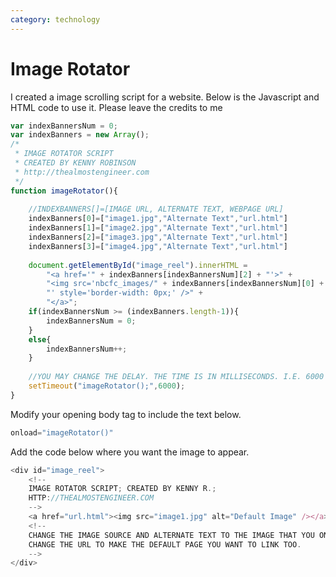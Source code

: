 ```yaml
---
category: technology
---
```

# Image Rotator

I created a image scrolling script for a website. Below is the Javascript and HTML code to use it. Please leave the credits to me 

```javascript
var indexBannersNum = 0;
var indexBanners = new Array();
/*
 * IMAGE ROTATOR SCRIPT
 * CREATED BY KENNY ROBINSON
 * http://thealmostengineer.com
 */
function imageRotator(){
    
    //INDEXBANNERS[]=[IMAGE URL, ALTERNATE TEXT, WEBPAGE URL]
    indexBanners[0]=["image1.jpg","Alternate Text","url.html"]
    indexBanners[1]=["image2.jpg","Alternate Text","url.html"]
    indexBanners[2]=["image3.jpg","Alternate Text","url.html"]
    indexBanners[3]=["image4.jpg","Alternate Text","url.html"]
    
    document.getElementById("image_reel").innerHTML = 
        "<a href='" + indexBanners[indexBannersNum][2] + "'>" + 
        "<img src='nbcfc_images/" + indexBanners[indexBannersNum][0] + "' alt='" + indexBanners[indexBannersNum][1] + 
        "' style='border-width: 0px;' />" +
        "</a>";
    if(indexBannersNum >= (indexBanners.length-1)){
        indexBannersNum = 0;
    }
    else{
        indexBannersNum++;
    }
    
    //YOU MAY CHANGE THE DELAY. THE TIME IS IN MILLISECONDS. I.E. 6000 MILLISECONDS = 6 SECONDS
    setTimeout("imageRotator();",6000);
}
```

Modify your opening body tag to include the text below.

```javascript
onload="imageRotator()"
```

Add the code below where you want the image to appear. 
```javascript
<div id="image_reel">
    <!-- 
    IMAGE ROTATOR SCRIPT; CREATED BY KENNY R.; 
    HTTP://THEALMOSTENGINEER.COM
    -->
    <a href="url.html"><img src="image1.jpg" alt="Default Image" /></a>
    <!-- 
    CHANGE THE IMAGE SOURCE AND ALTERNATE TEXT TO THE IMAGE THAT YOU ONE TO SHOW FOR INCOMPATIABLE BROWSERS. ALSO 
    CHANGE THE URL TO MAKE THE DEFAULT PAGE YOU WANT TO LINK TOO.
    -->    
</div>
```

